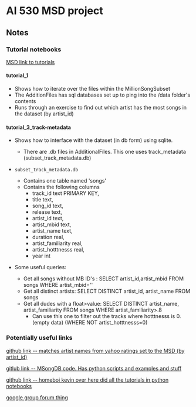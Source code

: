 # AI 530 MSD project

## Notes

### Tutorial notebooks 
[MSD link to tutorials](https://labrosa.ee.columbia.edu/millionsong/pages/tutorial)
#### tutorial_1
+ Shows how to iterate over the files within the MillionSongSubset
+ The AdditionFiles has sql databases set up to ping into the /data folder's contents 
+ Runs through an exercise to find out which artist has the most songs in the dataset (by artist_id)


#### tutorial_3_track-metadata 
+ Shows how to interface with the dataset (in db form) using sqlite.
    * There are .db files in AdditionalFiles.  This one uses track_metadata (subset_track_metadata.db)

+ `subset_track_metadata.db`
    * Contains one table named 'songs'
    * Contains the following columns
        - track_id text PRIMARY KEY, 
        - title text, 
        - song_id text, 
        - release text, 
        - artist_id text, 
        - artist_mbid text, 
        - artist_name text, 
        - duration real, 
        - artist_familiarity real, 
        - artist_hotttnesss real, 
        - year int
+ Some useful queries:
    * Get all songs without MB ID's : SELECT artist_id,artist_mbid FROM songs WHERE artist_mbid=''
    * Get all distinct artists: SELECT DISTINCT artist_id, artist_name FROM songs
    * Get all dudes with a float>value: SELECT DISTINCT artist_name, artist_familiarity FROM songs WHERE artist_familiarity>.8
        - Can use this one to filter out the tracks where hotttnesss is 0. (empty data) (WHERE NOT artist_hotttnesss=0)

### Potentially useful links

[github link -- matches artist names from yahoo ratings set to the MSD (by artist_id)](https://github.com/tbertinmahieux/MSongsDB/blob/master/Tasks_Demos/YahooRatings/match_artist_names.py)

[gitlub link -- MSongDB code.  Has python scripts and examples and stuff](https://github.com/tbertinmahieux/MSongsDB)

[github link -- homeboi kevin over here did all the tutorials in python notebooks](https://github.com/kevin11hg/msong)

[google group forum thing](https://groups.google.com/forum/#!forum/millionsongdataset)